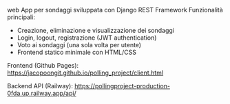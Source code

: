 web App per sondaggi sviluppata con Django REST Framework
Funzionalità principali:
- Creazione, eliminazione e visualizzazione dei sondaggi
- Login, logout, registrazione (JWT authentication)
- Voto ai sondaggi (una sola volta per utente)
- Frontend statico minimale con HTML/CSS

Frontend (Github Pages):
https://jacopoongit.github.io/polling_project/client.html

Backend API (Railway):
https://pollingproject-production-0fda.up.railway.app/api/
